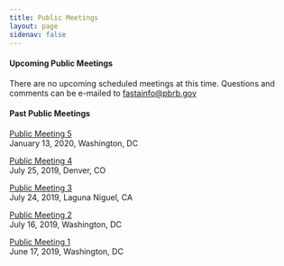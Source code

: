 ```yaml
---
title: Public Meetings
layout: page
sidenav: false
---
```


#### Upcoming Public Meetings 

There are no upcoming scheduled meetings at this time. Questions and comments can be e-mailed to fastainfo@pbrb.gov


#### Past Public Meetings 
[Public Meeting 5]({{site.baseurl}}assets/uploads/Agenda%20-%20PBRB%20Public%20Meeting%201_13_2020.docx)  
January 13, 2020, Washington, DC

[Public Meeting 4]({{site.baseurl}}/assets/uploads/PBRB%20Public%20Meeting%20July%2016%2C%20Agenda.pdf)  
July 25, 2019, Denver, CO

[Public Meeting 3]({{site.baseurl}}/assets/uploads/Public%20Meeting%20July%2024th%20Laguna%20Niguel%20Notes.pdf)  
July 24, 2019, Laguna Niguel, CA

[Public Meeting 2]({{site.baseurl}}/assets/uploads/PBRB%20Public%20Meeting%20July%2016%2C%20Agenda.pdf)  
July 16, 2019, Washington, DC

[Public Meeting 1]({{site.baseurl}}/assets/uploads/Public%20Meeting%20Transcript%20June%2017%202019%20(1).pdf)  
June 17, 2019, Washington, DC









